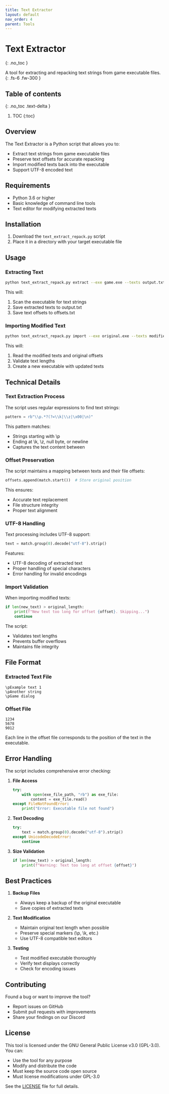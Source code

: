 ```yaml
---
title: Text Extractor
layout: default
nav_order: 4
parent: Tools
---
```


# Text Extractor
{: .no_toc }

A tool for extracting and repacking text strings from game executable files.
{: .fs-6 .fw-300 }

## Table of contents
{: .no_toc .text-delta }

1. TOC
{:toc}

## Overview

The Text Extractor is a Python script that allows you to:
- Extract text strings from game executable files
- Preserve text offsets for accurate repacking
- Import modified texts back into the executable
- Support UTF-8 encoded text

## Requirements

- Python 3.6 or higher
- Basic knowledge of command line tools
- Text editor for modifying extracted texts

## Installation

1. Download the `text_extract_repack.py` script
2. Place it in a directory with your target executable file

## Usage

### Extracting Text

```bash
python text_extract_repack.py extract --exe game.exe --texts output.txt --offsets offsets.txt
```

This will:
1. Scan the executable for text strings
2. Save extracted texts to output.txt
3. Save text offsets to offsets.txt

### Importing Modified Text

```bash
python text_extract_repack.py import --exe original.exe --texts modified.txt --offsets offsets.txt --output_exe new_game.exe
```

This will:
1. Read the modified texts and original offsets
2. Validate text lengths
3. Create a new executable with updated texts

## Technical Details

### Text Extraction Process

The script uses regular expressions to find text strings:
```python
pattern = rb"\\p.*?(?=\\k|\\z|\x00|\n)"
```

This pattern matches:
- Strings starting with \p
- Ending at \k, \z, null byte, or newline
- Captures the text content between

### Offset Preservation

The script maintains a mapping between texts and their file offsets:
```python
offsets.append(match.start())  # Store original position
```

This ensures:
- Accurate text replacement
- File structure integrity
- Proper text alignment

### UTF-8 Handling

Text processing includes UTF-8 support:
```python
text = match.group(0).decode("utf-8").strip()
```

Features:
- UTF-8 decoding of extracted text
- Proper handling of special characters
- Error handling for invalid encodings

### Import Validation

When importing modified texts:
```python
if len(new_text) > original_length:
    print(f"New text too long for offset {offset}. Skipping...")
    continue
```

The script:
- Validates text lengths
- Prevents buffer overflows
- Maintains file integrity

## File Format

### Extracted Text File
```
\pExample text 1
\pAnother string
\pGame dialog
```

### Offset File
```
1234
5678
9012
```

Each line in the offset file corresponds to the position of the text in the executable.

## Error Handling

The script includes comprehensive error checking:

1. **File Access**
   ```python
   try:
       with open(exe_file_path, "rb") as exe_file:
           content = exe_file.read()
   except FileNotFoundError:
       print("Error: Executable file not found")
   ```

2. **Text Decoding**
   ```python
   try:
       text = match.group(0).decode("utf-8").strip()
   except UnicodeDecodeError:
       continue
   ```

3. **Size Validation**
   ```python
   if len(new_text) > original_length:
       print(f"Warning: Text too long at offset {offset}")
   ```

## Best Practices

1. **Backup Files**
   - Always keep a backup of the original executable
   - Save copies of extracted texts

2. **Text Modification**
   - Maintain original text length when possible
   - Preserve special markers (\p, \k, etc.)
   - Use UTF-8 compatible text editors

3. **Testing**
   - Test modified executable thoroughly
   - Verify text displays correctly
   - Check for encoding issues

## Contributing

Found a bug or want to improve the tool?
- Report issues on GitHub
- Submit pull requests with improvements
- Share your findings on our Discord

## License

This tool is licensed under the GNU General Public License v3.0 (GPL-3.0). You can:
- Use the tool for any purpose
- Modify and distribute the code
- Must keep the source code open source
- Must license modifications under GPL-3.0

See the [LICENSE](https://github.com/DiNaSoR/dokaponsof/blob/main/LICENSE) file for full details. 